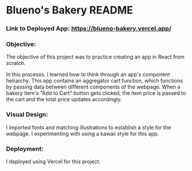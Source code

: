 # Blueno's Bakery README

### Link to Deployed App: https://blueno-bakery.vercel.app/

### Objective:
The objective of this project was to practice creating an app in React from scratch. 

In this processs, I learned how to think through an app's component heirarchy. This app contains an aggregator cart function, which functions by passing data between different components of the webpage. When a bakery item's "Add to Cart" button gets clicked, the item price is passed to the cart and the total price updates accordingly. 

### Visual Design:
I imported fonts and matching illustrations to establish a style for the webpage. I experimenting with using a kawaii style for this app. 

### Deployment:
I deployed using Vercel for this project. 
